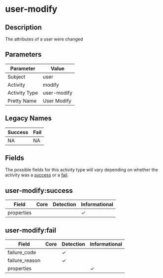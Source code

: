 user-modify
===========

Description
-----------
The attributes of a user were changed

Parameters
----------
| Parameter     | Value       |
| ------------- | ----------- |
| Subject       | user        |
| Activity      | modify      |
| Activity Type | user-modify |
| Pretty Name   | User Modify |

Legacy Names
------------
| Success | Fail   |
| ------- | ------ |
| NA<br>  | NA<br> |

Fields
------

The possible fields for this activity type will vary depending on whether the activity was a [success](#user-modifysuccess) or a [fail](#user-modifyfail).


user-modify:success
-------------------

| Field      | Core | Detection | Informational |
| ---------- | ---- | --------- | ------------- |
| properties |      |           | &#10003;      |

user-modify:fail
----------------

| Field          | Core | Detection | Informational |
| -------------- | ---- | --------- | ------------- |
| failure_code   |      | &#10003;  |               |
| failure_reason |      | &#10003;  |               |
| properties     |      |           | &#10003;      |
